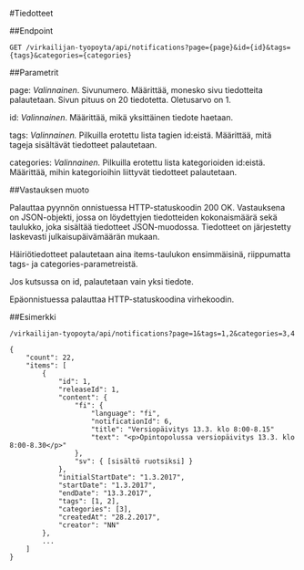 #Tiedotteet

##Endpoint

`GET /virkailijan-tyopoyta/api/notifications?page={page}&id={id}&tags={tags}&categories={categories}`

##Parametrit

page: *Valinnainen*. Sivunumero. Määrittää, monesko sivu tiedotteita palautetaan.
Sivun pituus on 20 tiedotetta. Oletusarvo on 1.

id: *Valinnainen*. Määrittää, mikä yksittäinen tiedote haetaan.

tags: *Valinnainen.* Pilkuilla erotettu lista tagien id:eistä. Määrittää,
mitä tageja sisältävät tiedotteet palautetaan.

categories: *Valinnainen.* Pilkuilla erotettu lista kategorioiden id:eistä.
Määrittää, mihin kategorioihin liittyvät tiedotteet palautetaan.   

##Vastauksen muoto

Palauttaa pyynnön onnistuessa HTTP-statuskoodin 200 OK. Vastauksena on
JSON-objekti, jossa on löydettyjen tiedotteiden kokonaismäärä sekä
taulukko, joka sisältää tiedotteet JSON-muodossa. Tiedotteet on järjestetty
laskevasti julkaisupäivämäärän mukaan. 

Häiriötiedotteet palautetaan aina items-taulukon ensimmäisinä, 
riippumatta tags- ja categories-parametreistä.

Jos kutsussa on id, palautetaan vain yksi tiedote.

Epäonnistuessa palauttaa HTTP-statuskoodina virhekoodin.

##Esimerkki

`/virkailijan-tyopoyta/api/notifications?page=1&tags=1,2&categories=3,4`

```
{
    "count": 22,
    "items": [
        {
            "id": 1,
            "releaseId": 1,
            "content": {
                "fi": {
                    "language": "fi",
                    "notificationId": 6,
                    "title": "Versiopäivitys 13.3. klo 8:00-8.15"
                    "text": "<p>Opintopolussa versiopäivitys 13.3. klo 8:00-8.30</p>"
                },
                "sv": { [sisältö ruotsiksi] }
            },
            "initialStartDate": "1.3.2017",
            "startDate": "1.3.2017",
            "endDate": "13.3.2017",
            "tags": [1, 2],
            "categories": [3],
            "createdAt": "28.2.2017",
            "creator": "NN"
        },
        ...
    ]
}
```
